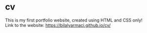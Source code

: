 # cv
This is my first portfolio website, created using HTML and CSS only!<br>
Link to the website: https://bilalyarmaci.github.io/cv/
